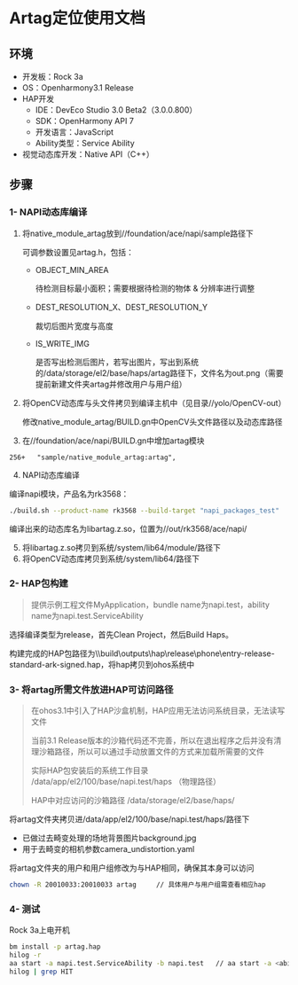 # Artag定位使用文档

## **环境**

- 开发板：Rock 3a 
- OS：Openharmony3.1 Release
- HAP开发
  - IDE：DevEco Studio 3.0 Beta2（3.0.0.800）
  - SDK：OpenHarmony API 7
  - 开发语言：JavaScript
  - Ability类型：Service Ability
- 视觉动态库开发：Native API（C++）

## 步骤

### 1- NAPI动态库编译

1. 将native_module_artag放到//foundation/ace/napi/sample路径下

   可调参数设置见artag.h，包括：

   - OBJECT_MIN_AREA

     待检测目标最小面积；需要根据待检测的物体 & 分辨率进行调整

   - DEST_RESOLUTION_X、DEST_RESOLUTION_Y

     裁切后图片宽度与高度

   - IS_WRITE_IMG

     是否写出检测后图片，若写出图片，写出到系统的/data/storage/el2/base/haps/artag路径下，文件名为out.png（需要提前新建文件夹artag并修改用户与用户组）

2. 将OpenCV动态库与头文件拷贝到编译主机中（见目录//yolo/OpenCV-out）

   修改native_module_artag/BUILD.gn中OpenCV头文件路径以及动态库路径

3. 在//foundation/ace/napi/BUILD.gn中增加artag模块

```BUILD.gn
256+   "sample/native_module_artag:artag",
```

4. NAPI动态库编译

编译napi模块，产品名为rk3568：

```bash
./build.sh --product-name rk3568 --build-target "napi_packages_test"
```

编译出来的动态库名为libartag.z.so，位置为//out/rk3568/ace/napi/

5. 将libartag.z.so拷贝到系统/system/lib64/module/路径下
6. 将OpenCV动态库拷贝到系统/system/lib64/路径下

### 2- HAP包构建

> 提供示例工程文件MyApplication，bundle name为napi.test，ability name为napi.test.ServiceAbility

选择编译类型为release，首先Clean Project，然后Build Haps。

构建完成的HAP包路径为\\\build\outputs\hap\release\phone\entry-release-standard-ark-signed.hap，将hap拷贝到ohos系统中

### 3- 将artag所需文件放进HAP可访问路径

> 在ohos3.1中引入了HAP沙盒机制，HAP应用无法访问系统目录，无法读写文件
>
> 当前3.1 Release版本的沙箱代码还不完善，所以在退出程序之后并没有清理沙箱路径，所以可以通过手动放置文件的方式来加载所需要的文件
>
> 实际HAP包安装后的系统工作目录 /data/app/el2/100/base/napi.test/haps （物理路径）
>
> HAP中对应访问的沙箱路径 /data/storage/el2/base/haps/

将artag文件夹拷贝进/data/app/el2/100/base/napi.test/haps/路径下

- 已做过去畸变处理的场地背景图片background.jpg
- 用于去畸变的相机参数camera_undistortion.yaml

将artag文件夹的用户和用户组修改为与HAP相同，确保其本身可以访问

```bash
chown -R 20010033:20010033 artag     // 具体用户与用户组需查看相应hap
```

### 4- 测试

Rock 3a上电开机

```bash
bm install -p artag.hap
hilog -r
aa start -a napi.test.ServiceAbility -b napi.test   // aa start -a <ability-name> -b <bundle-name>
hilog | grep HIT
```

